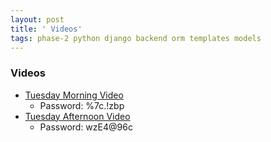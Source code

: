 ```yaml
---
layout: post
title: ' Videos'
tags: phase-2 python django backend orm templates models
---
```



### Videos
- [Tuesday Morning Video](https://us02web.zoom.us/rec/share/vfUtFr3ZqFtOWYGQy1P_GaomOZy5eaa81iUYr_cKyE7kgYz6WUZRlC5JrpzNRZaw)
  - Password: %7c.!zbp
- [Tuesday Afternoon Video](https://us02web.zoom.us/rec/share/6vAkc5LyrlpIYKfy91yESI8tLsPhaaa8gXBNrvYFzUrmVXVKzUzFVnP3t_cvo0gF)
  - Password: wzE4@96c

